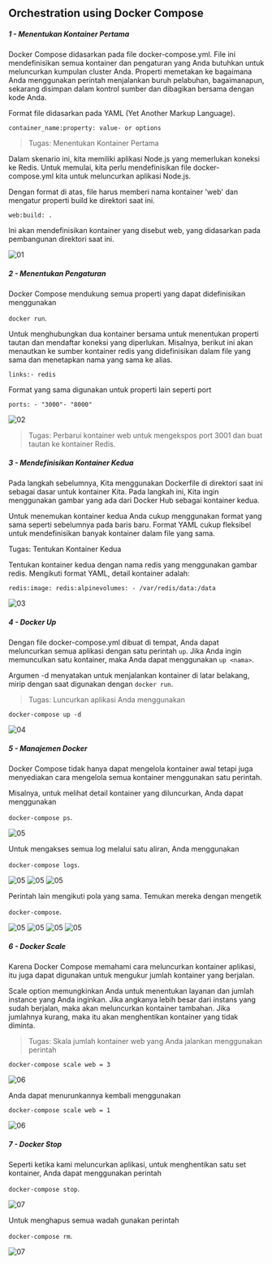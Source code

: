 ## Orchestration using Docker Compose

##### 1 -  Menentukan Kontainer Pertama

Docker Compose didasarkan pada file docker-compose.yml. File ini mendefinisikan semua kontainer dan pengaturan yang Anda butuhkan untuk meluncurkan kumpulan cluster Anda. Properti memetakan ke bagaimana Anda menggunakan perintah menjalankan buruh pelabuhan, bagaimanapun, sekarang disimpan dalam kontrol sumber dan dibagikan bersama dengan kode Anda.

Format file didasarkan pada YAML (Yet Another Markup Language).

 ```container_name:property: value- or options```

>Tugas: Menentukan Kontainer Pertama

Dalam skenario ini, kita memiliki aplikasi Node.js yang memerlukan koneksi ke Redis. Untuk memulai, kita perlu mendefinisikan file docker-compose.yml kita untuk meluncurkan aplikasi Node.js.

Dengan format di atas, file harus memberi nama kontainer 'web' dan mengatur properti build ke direktori saat ini. 

 ```web:build: .```

Ini akan mendefinisikan kontainer yang disebut web, yang didasarkan pada pembangunan direktori saat ini.

![01](images/README.01.jpg)


##### 2 - Menentukan Pengaturan

Docker Compose mendukung semua properti yang dapat didefinisikan menggunakan

 ```docker run```.

Untuk menghubungkan dua kontainer bersama untuk menentukan properti tautan dan mendaftar koneksi yang diperlukan. Misalnya, berikut ini akan menautkan ke sumber kontainer redis yang didefinisikan dalam file yang sama dan menetapkan nama yang sama ke alias.

```links:- redis```

Format yang sama digunakan untuk properti lain seperti port

```ports: - "3000"- "8000"```

![02](images/README.02.jpg)

>Tugas: Perbarui kontainer web  untuk mengekspos port 3001 dan buat tautan ke kontainer Redis.

#####  3 -  Mendefinisikan Kontainer Kedua

Pada langkah sebelumnya, Kita menggunakan Dockerfile di direktori saat ini sebagai dasar untuk kontainer Kita. Pada langkah ini, Kita ingin menggunakan gambar yang ada dari Docker Hub sebagai kontainer kedua.

Untuk menemukan kontainer kedua Anda cukup menggunakan format yang sama seperti sebelumnya pada baris baru. Format YAML cukup fleksibel untuk mendefinisikan banyak kontainer dalam file yang sama.

Tugas: Tentukan Kontainer Kedua

Tentukan kontainer kedua dengan nama redis yang menggunakan gambar redis. Mengikuti format YAML, detail kontainer adalah:

```redis:image: redis:alpinevolumes: - /var/redis/data:/data```

![03](images/README.03.jpg)


#####  4 -  Docker Up

Dengan file docker-compose.yml dibuat di tempat, Anda dapat meluncurkan semua aplikasi dengan satu perintah ```up```. Jika Anda ingin memunculkan satu kontainer, maka Anda dapat menggunakan ```up <nama>```.

Argumen -d menyatakan untuk menjalankan kontainer di latar belakang, mirip dengan saat digunakan dengan ```docker run```.

>Tugas: Luncurkan aplikasi Anda menggunakan 

```docker-compose up -d```

![04](images/README.04.jpg)


#####  5 -  Manajemen Docker

Docker Compose tidak hanya dapat mengelola kontainer awal tetapi juga menyediakan cara mengelola semua kontainer menggunakan satu perintah.

Misalnya, untuk melihat detail kontainer yang diluncurkan, Anda dapat menggunakan 

```docker-compose ps```.

![05](images/README.05.1.jpg)

Untuk mengakses semua log melalui satu aliran, Anda menggunakan 

```docker-compose logs```.

![05](images/README.05.2.jpg)
![05](images/README.05.3.jpg)
![05](images/README.05.4.jpg)

Perintah lain mengikuti pola yang sama. Temukan mereka dengan mengetik 

```docker-compose```.

![05](images/README.05.5.jpg)
![05](images/README.05.6.jpg)
![05](images/README.05.7.jpg)
![05](images/README.05.8.jpg)


#####  6 -  Docker Scale

Karena Docker Compose memahami cara meluncurkan kontainer aplikasi, itu juga dapat digunakan untuk mengukur jumlah kontainer yang berjalan.

Scale option memungkinkan Anda untuk menentukan layanan dan jumlah instance yang Anda inginkan. Jika angkanya lebih besar dari instans yang sudah berjalan, maka akan meluncurkan kontainer tambahan. Jika jumlahnya kurang, maka itu akan menghentikan kontainer yang tidak diminta.

>Tugas: Skala jumlah kontainer web yang Anda jalankan menggunakan perintah 

```docker-compose scale web = 3```

![06](images/README.06.jpg)

Anda dapat menurunkannya kembali menggunakan 

```docker-compose scale web = 1```

![06](images/README.06.1.jpg)


#####  7 -  Docker Stop

Seperti ketika kami meluncurkan aplikasi, untuk menghentikan satu set kontainer, Anda dapat menggunakan perintah 

```docker-compose stop```.

![07](images/README.07.jpg)

Untuk menghapus semua wadah gunakan perintah 

```docker-compose rm```.

![07](images/README.07.1.jpg)